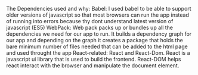 
The Dependencies used and why:
Babel: I used babel to be able to support older versions of javascript so that most browsers can run the app instead of running into errors because thy dont understand latest version of javascript (ES5) 
WebPack: Web pack packs up or bundles up all the dependencies we need for our app to run. It builds a dependency graph for our app and depending on the graph it creates a package that holds the bare minimum number of files needed that can be added to the html page and used throught the app
React-related: React and React-Dom. React is a javascript ui library that is used to build the frontend. React-DOM helps react interact with the browser and manipulate the document element.

